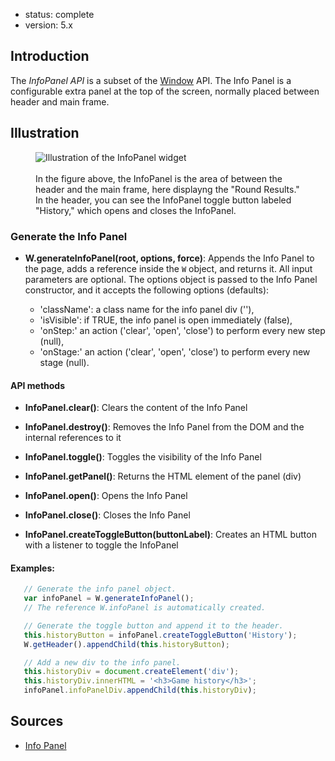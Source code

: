- status: complete
- version: 5.x

## Introduction

The _InfoPanel API_ is a subset of the [Window](Window-API-v5) API. The Info
Panel is a configurable extra panel at the top of the screen, normally placed
between header and main frame.

## Illustration

<figure>
  <img src="http://nodegame.org/images/wiki/infopanel.jpeg" alt="Illustration of the InfoPanel widget">
  <br><br>
  <figcaption>In the figure above, the InfoPanel is the area of between the
header and the main frame, here displayng the "Round Results." In the header,
you can see the InfoPanel toggle button labeled "History," which opens and
closes the InfoPanel.</figcaption>
</figure>

### Generate the Info Panel

- **W.generateInfoPanel(root, options, force)**: Appends the Info
  Panel to the page, adds a reference inside the `W` object, and
  returns it. All input parameters are optional. The options object is
  passed to the Info Panel constructor, and it accepts the following
  options (defaults):

     - 'className': a class name for the info panel div (''),
     - 'isVisible': if TRUE, the info panel is open immediately (false),
     - 'onStep:' an action ('clear', 'open', 'close') to perform every
       new step (null),
     - 'onStage:' an action ('clear', 'open', 'close') to perform
       every new stage (null).

#### API methods

- **InfoPanel.clear()**: Clears the content of the Info Panel

- **InfoPanel.destroy()**: Removes the Info Panel from the DOM and the internal
    references to it

- **InfoPanel.toggle()**: Toggles the visibility of the Info Panel

- **InfoPanel.getPanel()**: Returns the HTML element of the panel (div)

- **InfoPanel.open()**: Opens the Info Panel

- **InfoPanel.close()**: Closes the Info Panel

- **InfoPanel.createToggleButton(buttonLabel)**: Creates an HTML button with a
    listener to toggle the InfoPanel

#### Examples:

```javascript
   // Generate the info panel object.
   var infoPanel = W.generateInfoPanel();
   // The reference W.infoPanel is automatically created.

   // Generate the toggle button and append it to the header.
   this.historyButton = infoPanel.createToggleButton('History');
   W.getHeader().appendChild(this.historyButton);

   // Add a new div to the info panel.
   this.historyDiv = document.createElement('div');
   this.historyDiv.innerHTML = '<h3>Game history</h3>';
   infoPanel.infoPanelDiv.appendChild(this.historyDiv);
```


## Sources

- [Info Panel](http://nodegame.github.io/nodegame-window/docs/lib/InfoPanel.js.html)

